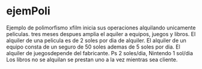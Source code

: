 # ejemPoli
Ejemplo de polimorfismo
xfilm inicia sus operaciones alquilando unicamente peliculas. tres meses despues amplia el aquiler a equipos, juegos y libros. El alquiler de una pelicula es de 2 soles por dia de alquiler. El alquiler de un equipo consta de un seguro de 50 soles ademas de 5 soles por dia. El alquiler de juegosdepende del fabricante. Ps 2 soles/dia, Nintendo 1 sol/dia Los libros no se alquilan se prestan uno a la vez mientras sea cliente.

